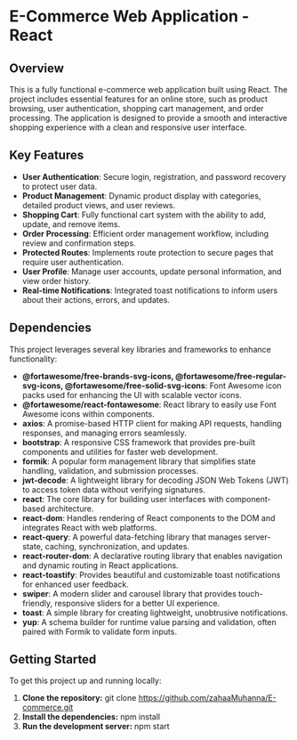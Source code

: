 # E-Commerce Web Application - React

## Overview

This is a fully functional e-commerce web application built using React. The project includes essential features for an online store, such as product browsing, user authentication, shopping cart management, and order processing. The application is designed to provide a smooth and interactive shopping experience with a clean and responsive user interface.

## Key Features

- **User Authentication**: Secure login, registration, and password recovery to protect user data.
- **Product Management**: Dynamic product display with categories, detailed product views, and user reviews.
- **Shopping Cart**: Fully functional cart system with the ability to add, update, and remove items.
- **Order Processing**: Efficient order management workflow, including review and confirmation steps.
- **Protected Routes**: Implements route protection to secure pages that require user authentication.
- **User Profile**: Manage user accounts, update personal information, and view order history.
- **Real-time Notifications**: Integrated toast notifications to inform users about their actions, errors, and updates.

## Dependencies

This project leverages several key libraries and frameworks to enhance functionality:

- **@fortawesome/free-brands-svg-icons, @fortawesome/free-regular-svg-icons, @fortawesome/free-solid-svg-icons**: Font Awesome icon packs used for enhancing the UI with scalable vector icons.
- **@fortawesome/react-fontawesome**: React library to easily use Font Awesome icons within components.
- **axios**: A promise-based HTTP client for making API requests, handling responses, and managing errors seamlessly.
- **bootstrap**: A responsive CSS framework that provides pre-built components and utilities for faster web development.
- **formik**: A popular form management library that simplifies state handling, validation, and submission processes.
- **jwt-decode**: A lightweight library for decoding JSON Web Tokens (JWT) to access token data without verifying signatures.
- **react**: The core library for building user interfaces with component-based architecture.
- **react-dom**: Handles rendering of React components to the DOM and integrates React with web platforms.
- **react-query**: A powerful data-fetching library that manages server-state, caching, synchronization, and updates.
- **react-router-dom**: A declarative routing library that enables navigation and dynamic routing in React applications.
- **react-toastify**: Provides beautiful and customizable toast notifications for enhanced user feedback.
- **swiper**: A modern slider and carousel library that provides touch-friendly, responsive sliders for a better UI experience.
- **toast**: A simple library for creating lightweight, unobtrusive notifications.
- **yup**: A schema builder for runtime value parsing and validation, often paired with Formik to validate form inputs.

## Getting Started

To get this project up and running locally:

1. **Clone the repository:**
   git clone https://github.com/zahaaMuhanna/E-commerce.git
2. **Install the dependencies:**
     npm install
3. **Run the development server:**
    npm start

